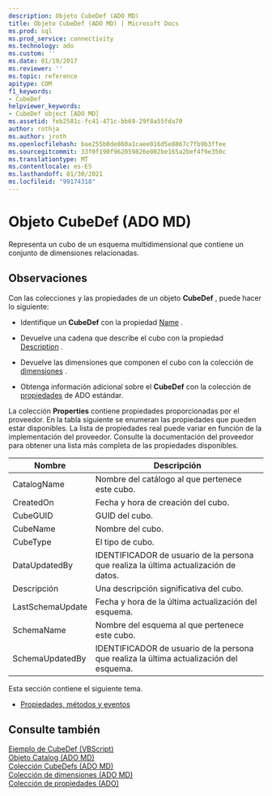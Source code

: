 ```yaml
---
description: Objeto CubeDef (ADO MD)
title: Objeto CubeDef (ADO MD) | Microsoft Docs
ms.prod: sql
ms.prod_service: connectivity
ms.technology: ado
ms.custom: ''
ms.date: 01/19/2017
ms.reviewer: ''
ms.topic: reference
apitype: COM
f1_keywords:
- CubeDef
helpviewer_keywords:
- CubeDef object [ADO MD]
ms.assetid: feb2581c-fc41-471c-bb69-29f8a55fda70
author: rothja
ms.author: jroth
ms.openlocfilehash: bae255b0de860a1caee016d5e8867c7fb9b3ffee
ms.sourcegitcommit: 33f0f190f962059826e002be165a2bef4f9e350c
ms.translationtype: MT
ms.contentlocale: es-ES
ms.lasthandoff: 01/30/2021
ms.locfileid: "99174318"
---
```

# <a name="cubedef-object-ado-md"></a>Objeto CubeDef (ADO MD)
Representa un cubo de un esquema multidimensional que contiene un conjunto de dimensiones relacionadas.  
  
## <a name="remarks"></a>Observaciones  
 Con las colecciones y las propiedades de un objeto **CubeDef** , puede hacer lo siguiente:  
  
-   Identifique un **CubeDef** con la propiedad [Name](./name-property-ado-md.md) .  
  
-   Devuelve una cadena que describe el cubo con la propiedad [Description](./description-property-ado-md.md) .  
  
-   Devuelve las dimensiones que componen el cubo con la colección de [dimensiones](./dimensions-collection-ado-md.md) .  
  
-   Obtenga información adicional sobre el **CubeDef** con la colección de [propiedades](../ado-api/properties-collection-ado.md) de ADO estándar.  
  
 La colección **Properties** contiene propiedades proporcionadas por el proveedor. En la tabla siguiente se enumeran las propiedades que pueden estar disponibles. La lista de propiedades real puede variar en función de la implementación del proveedor. Consulte la documentación del proveedor para obtener una lista más completa de las propiedades disponibles.  
  
|Nombre|Descripción|  
|----------|-----------------|  
|CatalogName|Nombre del catálogo al que pertenece este cubo.|  
|CreatedOn|Fecha y hora de creación del cubo.|  
|CubeGUID|GUID del cubo.|  
|CubeName|Nombre del cubo.|  
|CubeType|El tipo de cubo.|  
|DataUpdatedBy|IDENTIFICADOR de usuario de la persona que realiza la última actualización de datos.|  
|Descripción|Una descripción significativa del cubo.|  
|LastSchemaUpdate|Fecha y hora de la última actualización del esquema.|  
|SchemaName|Nombre del esquema al que pertenece este cubo.|  
|SchemaUpdatedBy|IDENTIFICADOR de usuario de la persona que realiza la última actualización del esquema.|  
  
 Esta sección contiene el siguiente tema.  
  
-   [Propiedades, métodos y eventos](./cubedef-object-properties-methods-and-events.md)  
  
## <a name="see-also"></a>Consulte también  
 [Ejemplo de CubeDef (VBScript)](./cubedef-example-vbscript.md)   
 [Objeto Catalog (ADO MD)](./catalog-object-ado-md.md)   
 [Colección CubeDefs (ADO MD)](./cubedefs-collection-ado-md.md)   
 [Colección de dimensiones (ADO MD)](./dimensions-collection-ado-md.md)   
 [Colección de propiedades (ADO)](../ado-api/properties-collection-ado.md)